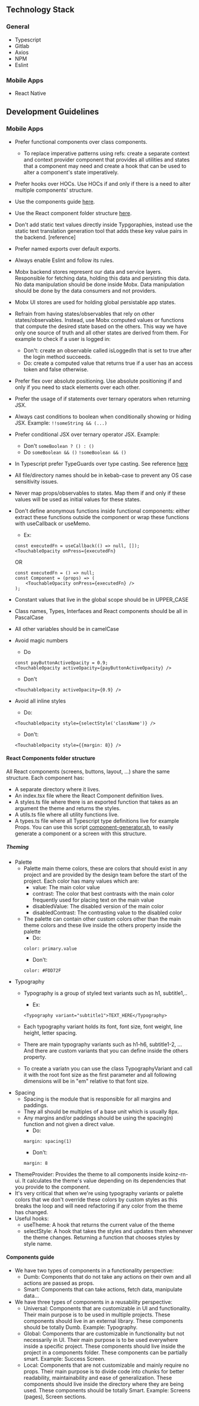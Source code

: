 ## Technology Stack
### General
- Typescript
- Gitlab
- Axios
- NPM
- Eslint
### Mobile Apps
- React Native
## Development Guidelines
### Mobile Apps
- Prefer functional components over class components.
  - To replace imperative patterns using refs: create a separate context and context provider component that provides all utilities and states that a component may need and create a hook that can be used to alter a component's state imperatively.
- Prefer hooks over HOCs. Use HOCs if and only if there is a need to alter multiple components' structure.
- Use the components guide [here](#components-guide).
- Use the React component folder structure [here](#react-components-folder-structure).
- Don't add static text values directly inside Typgoraphies, instead use the static text translation generation tool that adds these key value pairs in the backend. [reference]
- Prefer named exports over default exports.
- Always enable Eslint and follow its rules.
- Mobx backend stores represent our data and service layers. Responsible for fetching data, holding this data and persisting this data. No data manipulation should be done inside Mobx. Data manipulation should be done by the data consumers and not providers.
- Mobx UI stores are used for holding global persistable app states.
- Refrain from having states/observables that rely on other states/observables. Instead, use Mobx computed values or functions that compute the desired state based on the others. This way we have only one source of truth and all other states are derived from them. For example to check if a user is logged in:
  - Don't: create an observable called isLoggedIn that is set to true after the login method succeeds.
  - Do: create a computed value that returns true if a user has an access token and false otherwise.
- Prefer flex over absolute positioning. Use absolute positioning if and only if you need to stack elements over each other.
- Prefer the usage of if statements over ternary operators when returning JSX.
- Always cast conditions to boolean when conditionally showing or hiding JSX. Example: ```!!someString && (...)```
- Prefer conditional JSX over ternary operator JSX. Example:
  - Don't ```someBoolean ? () : ()```
  - Do ```someBoolean && ()``` ```!someBoolean && ()```
- In Typescript prefer TypeGuards over type casting. See reference [here](https://www.typescriptlang.org/docs/handbook/2/narrowing.html#using-type-predicates)
- All file/directory names should be in kebab-case to prevent any OS case sensitivity issues.
- Never map props/observables to states. Map them if and only if these values will be used as initial values for these states.
- Don't define anonymous functions inside functional components: either extract these functions outside the component or wrap these functions with useCallback or useMemo.
  - Ex: 
  ```
  const executedFn = useCallback(() => null, []);
  <TouchableOpacity onPress={executedFn}
  ```
  OR
  ```
  const executedFn = () => null;
  const Component = (props) => (
      <TouchableOpacity onPress={executedFn} />
  );
  ```

- Constant values that live in the global scope should be in UPPER_CASE
- Class names, Types, Interfaces and React components should be all in PascalCase
- All other variables should be in camelCase
- Avoid magic numbers
  - Do
  ```
  const payButtonActiveOpacity = 0.9;
  <TouchableOpacity activeOpacity={payButtonActiveOpacity} />
  ```

  - Don't
  ```
  <TouchableOpacity activeOpacity={0.9} />
  ```

- Avoid all inline styles
  - Do:
  ```
  <TouchableOpacity style={selectStyle('className')} />
  ```

  - Don't:
  ```
  <TouchableOpacity style={{margin: 8}} />
  ```


#### React Components folder structure
All React components (screens, buttons, layout, ...) share the same structure. Each component has:
- A separate directory where it lives.
- An index.tsx file where the React Component definition lives.
- A styles.ts file where there is an exported function that takes as an argument the theme and returns the styles.
- A utils.ts file where all utility functions live.
- A types.ts file where all Typescript type definitions live for example Props.
You can use this script [component-generator.sh](/bin/component-generator.sh), to easily generate a component or a screen with this structure.

##### Theming
- Palette
  - Palette main theme colors, these are colors that should exist in any project and are provided by the design team before the start of the project. Each color has many values which are:
    - value: The main color value
    - contrast: The color that best contrasts with the main color frequently used for placing text on the main value
    - disabledValue: The disabled version of the main color
    - disabledContrast: The contrasting value to the disabled color
  - The palette can contain other custom colors other than the main theme colors and these live inside the others property inside the palette
     - Do:
     ```
     color: primary.value
     ```
     - Don't:
     ```
     color: #FDD72F
     ```
- Typography
    - Typography is a group of styled text variants such as h1, subtitle1,..
      - Ex:
      ```
      <Typography variant="subtitle1">TEXT_HERE</Typography>
      ```

    - Each typography variant holds its font, font size, font weight, line height, letter spacing.
    - There are main typography variants such as h1-h6, subtitle1-2, ... And there are custom variants that you can define inside the others property.
    - To create a variatn you can use the class TypographyVariant and call it with the root font size as the first parameter and all following dimensions will be in "em" relative to that font size.
- Spacing
    - Spacing is the module that is responsible for all margins and paddings.
    - They all should be multiples of a base unit which is usually 8px.
    - Any margins and/or paddings should be using the spacing(n) function and not given a direct value.
        - Do:
        ```
        margin: spacing(1)
        ```
        - Don't:
        ```
        margin: 8
        ```
- ThemeProvider: Provides the theme to all components inside koinz-rn-ui. It calculates the theme's value depending on its dependencies that you provide to the component.
- It's very critical that when we're using typography variants or palette colors that we don't override these colors by custom styles as this breaks the loop and will need refactoring if any color from the theme has changed.
- Useful hooks:
    - useTheme: A hook that returns the current value of the theme
    - selectStyle: A hook that takes the styles and updates them whenever the theme changes. Returning a function that chooses styles by style name.


#### Components guide
- We have two types of components in a functionality perspective:
  - Dumb: Components that do not take any actions on their own and all actions are passed as props.
  - Smart: Components that can take actions, fetch data, manipulate data...
- We have three types of components in a reusability perspective:
  - Universal: Components that are customizable in UI and functionality. Their main purpose is to be used in multiple projects. These components should live in an external library. These components should be totally Dumb. Example: Typography.
  - Global: Components thar are customizable in functionality but not necessarily in UI. Their main purpose is to be used everywhere inside a specific project. These components should live inside the project in a components folder. These components can be partially smart. Example: Success Screen.
  - Local: Components that are not customizable and mainly require no props. Their main purpose is to divide code into chunks for better readability, maintainability and ease of generalization. These components should live inside the directory where they are being used. These components should be totally Smart. Example: Screens (pages), Screen sections.
